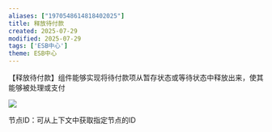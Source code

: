 ```yaml
---
aliases: ["1970548614818402025"]
title: 释放待付款
created: 2025-07-29
modified: 2025-07-29
tags: ['ESB中心']
theme: ESB中心
---
```


【释放待付款】组件能够实现将待付款项从暂存状态或等待状态中释放出来，使其能够被处理或支付

![](https://myhelpdoc.oss-cn-heyuan.aliyuncs.com/mdimages/f3d4389b7b0cfc4ed861b75270c88b45.jpg)

节点ID：可从上下文中获取指定节点的ID

